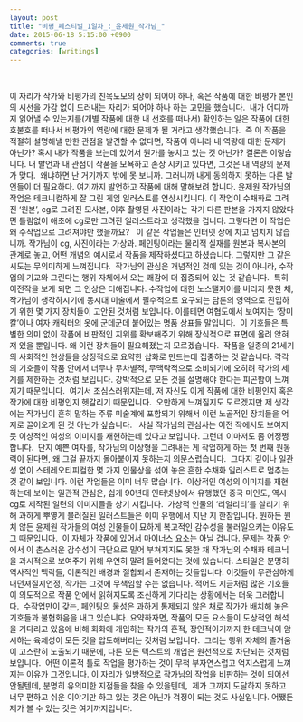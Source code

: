 ```yaml
---
layout: post
title: "비평_페스티벌_1일차_:_윤제원_작가님_"
date: 2015-06-18 5:15:00 +0900
comments: true 
categories: [writings] 
---
```

    

이 자리가 작가와 비평가의 친목도모의 장이 되어야 하나, 혹은 작품에 대한 비평가 본인의 시선을 가감 없이 드러내는 자리가 되어야 하나 하는 고민을 했습니다. 
내가 어디까지 읽어낼 수 있는지를(개별 작품에 대한 내 선호를 떠나서) 확인하는 일은 작품에 대한 호불호를 떠나서 비평가의 역량에 대한 문제가 될 거라고 생각했습니다. 
즉 이 작품을 적절히 설명해낼 만한 관점을 발견할 수 없다면, 작품이 아니라 내 역량에 대한 문제가 아닌가? 혹시 내가 작품을 보는데 있어서 뭔가를 놓치고 있는 것 아닌가?
결론은 이렇습니다. 내 발언과 내 관점이 작품을 모욕하고 손상 시키고 있다면, 그것은 내 역량의 문제가 맞다. 
왜냐하면 난 거기까지 밖에 못 보니까. 그러니까 내게 동의하지 못하는 다른 발언들이 더 필요하다. 여기까지 발언하고 작품에 대해 말해보려 합니다.
윤제원 작가님의 작업은 테크니컬하게 잘 그린 게임 일러스트를 연상시킵니다. 이 작업이 수채화로 그려진 ‘원본’, cg로 그려진 모사본, 이후 촬영된 사진이라는 각기 다른 판본을 가지지 않았다면 틀림없이 애초에 cg로만 그려진 일러스트라고 생각했을 겁니다. 그렇다면 이 작업은 왜 수작업으로 그려져야만 했을까요?  
이 같은 작업들은 인터넷 상에 차고 넘치지 않습니까. 작가님이 cg, 사진이라는 가상과. 페인팅이라는 물리적 실재를 원본과 복사본의 관계로 놓고, 어떤 개념의 예시로서 작품을 제작하셨다고 하셨습니다. 그렇지만 그 같은 시도는 무의미하게 느껴집니다. 
작가님의 관심은 개념적인 것에 있는 것이 아니라, 수작업의 기교와 그린다는 행위 자체에서 오는 쾌감에 더 집중되어 있는 것 같습니다. 
특히 이전작을 보게 되면 그 인상은 더해집니다. 수작업에 대한 노스탤지어를 버리지 못한 채, 작가님이 생각하시기에 동시대 미술에서 필수적으로 요구되는 담론의 영역으로 진입하기 위한 몇 가지 장치들이 고안된 것처럼 보입니다. 이를테면 여협도에서 보여지는 ‘장미칼’이나 여자 캐릭터의 옷에 군데군데 붙어있는 명품 상표들 말입니다. 
이 기호들은 특별한 의미 없이 작품에 비판적인 지위를 확보해주기 위해 장식적으로 표면에 올려 앉혀져 있을 뿐입니다. 왜 이런 장치들이 필요해졌는지 모르겠습니다. 
작품을 일종의 21세기의 사회적인 현상들을 상징적으로 요약한 삽화로 만드는데 집중하는 것 같습니다. 각각의 기호들이 작품 안에서 너무나 무차별적, 무맥락적으로 소비되기에 오히려 작가의 세계를 제한하는 것처럼 보입니다. 강박적으로 모든 것을 설명해야 한다는 피곤함이 느껴지기 때문입니다. 
여기서 조심스러워지는데, 저 자신도 이게 작품에 대한 비평인지 혹은 작가에 대한 비평인지 헷갈리기 때문입니다. 
오만하게 느껴질지도 모르겠지만 제 생각에는 작가님이 흔히 말하는 주류 미술계에 포함되기 위해서 이런 노골적인 장치들을 억지로 끌어오게 된 것 아닌가 싶습니다.
 
사실 작가님의 관심사는 이전 작에서도 보여지듯 이상적인 여성의 이미지를 재현하는데 있다고 보입니다. 그런데 이마저도 좀 어정쩡합니다. 
단지 예쁜 여자를, 작가님의 이상형을 그려내는 게 작업하게 하는 첫 번째 원동력이 된다면, 왜 그걸 끝까지 몰아붙이지 못하는지 의문스럽습니다. 
그다지 깊이나 일관성 없이 스테레오티피컬한 몇 가지 인물상을 섞어 놓은 흔한 수채화 일러스트로 멈추는 것 같이 보입니다. 이런 작업들은 이미 너무 많습니다. 
이상적인 여성의 이미지를 재현하는데 보이는 일관적 관심은, 쉽게 90년대 인터넷상에서 유행했던 중국 미인도, 역시 cg로 제작된 일련의 이미지들을 상기 시킵니다. 
가상적 인물의 ‘리얼리티’를 살리기 위해 과하게 뿌옇게 블러질된 일러스트들은 이미 유행에서 지난 지 한참입니다. 원하든 원치 않든 윤제원 작가들의 여성 인물들이 묘하게 복고적인 감수성을 불러일으키는 이유도 그 때문입니다. 
이 자체가 작품에 있어서 마이너스 요소는 아닐 겁니다. 문제는 작품 안에서 이 촌스러운 감수성이 극단으로 밀어 부쳐지지도 못한 채 작가님의 수채화 테크닉을 과시적으로 보여주기 위해 우연히 말려 들어왔다는 것에 있습니다. 스타일은 분명히 역사적인 맥락들, 이론적인 배경과 절합되서 존재하는 것들입니다. 이것들이 무관심하게 내던져질지언정, 작가는 그것에 무책임할 수는 없습니다. 적어도 지금처럼 많은 기호들이 의도적으로 작품 안에서 읽혀지도록 조신하게 기다리는 상황에서는 더욱 그러합니다. 
수작업만이 갖는, 페인팅의 물성은 과하게 통제되지 않은 채로 작가가 배치해 놓은 기호들과 불협화음을 내고 있습니다. 요약하자면, 작품의 모든 요소들이 도상적인 해석을 기다리고 있음에 비해 회화에 개입하는 작가의 흔적, 장인적이기까지 한 테크닉이 암시하는 육체성이 모든 것을 압도해버리는 것처럼 보입니다. 
그리는 행위 자체의 즐거움이 고스란히 노출되기 때문에, 다른 모든 텍스트의 개입은 원천적으로 차단되는 것처럼 보입니다. 
어떤 이론적 틀로 작업을 평가하는 것이 무척 부자연스럽고 억지스럽게 느껴지는 이유가 그것입니다.
이 자리가 일방적으로 작가님의 작업을 비판하는 것이 되어선 안될텐데, 분명히 유의미한 지점들을 찾을 수 있을텐데, 
제가 그까지 도달하지 못하고 너무 편하고 쉬운 이야기만 하고 있는 것은 아닌가 걱정이 되는 것도 사실입니다. 어쨌든 제가 볼 수 있는 것은 여기까지입니다. 

